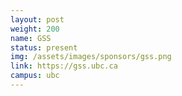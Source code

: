 ```yaml
---
layout: post
weight: 200
name: GSS
status: present
img: /assets/images/sponsors/gss.png
link: https://gss.ubc.ca
campus: ubc
---
```

